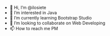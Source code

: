 - 👋 Hi, I’m @ilosiete
- 👀 I’m interested in Java
- 🌱 I’m currently learning Bootstrap Studio
- 💞️ I’m looking to collaborate on Web Developing
- 📫 How to reach me PM

<!---
ilosiete/ilosiete is a ✨ special ✨ repository because its `README.md` (this file) appears on your GitHub profile.
You can click the Preview link to take a look at your changes.
--->
